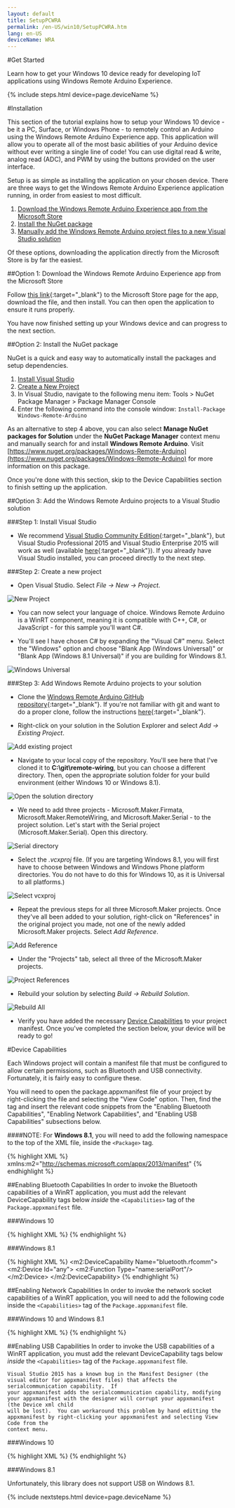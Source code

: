 ```yaml
---
layout: default
title: SetupPCWRA
permalink: /en-US/win10/SetupPCWRA.htm
lang: en-US
deviceName: WRA
---
```


#Get Started

Learn how to get your Windows 10 device ready for developing IoT applications using Windows Remote Arduino Experience.

{% include steps.html device=page.deviceName %}

#Installation

This section of the tutorial explains how to setup your Windows 10 device - be it a PC, Surface, or Windows Phone - to remotely control an Arduino using the Windows Remote Arduino Experience app.  This application will allow you to operate all of the most basic abilities of your Arduino device without ever writing a single line of code! You can use digital read & write, analog read (ADC), and PWM by using the buttons provided on the user interface.  

Setup is as simple as installing the application on your chosen device.  There are three ways to get the Windows Remote Arduino Experience application running, in order from easiest to most difficult.

1. [Download the Windows Remote Arduino Experience app from the Microsoft Store](#option-1-download-the-windows-remote-arduino-experience-app-from-the-microsoft-store)
2. [Install the NuGet package](#option-2-install-the-nuget-package)
3. [Manually add the Windows Remote Arduino project files to a new Visual Studio solution](#option-3-add-the-windows-remote-arduino-projects-to-a-visual-studio-solution)

Of these options, downloading the application directly from the Microsoft Store is by far the easiest.

##Option 1: Download the Windows Remote Arduino Experience app from the Microsoft Store

Follow [this link](https://www.microsoft.com/store/apps/9nblggh2041m){:target="_blank"} to the Microsoft Store page for the app, download the file, and then install.  You can then open the application to ensure it runs properly.

You have now finished setting up your Windows device and can progress to the next section.

##Option 2: Install the NuGet package

NuGet is a quick and easy way to automatically install the packages and setup dependencies.

1. [Install Visual Studio](#step-1-install-visual-studio)
2. [Create a New Project](#step-2-create-a-new-project)
3. In Visual Studio, navigate to the following menu item: Tools > NuGet Package Manager > Package Manager Console
4. Enter the following command into the console window: `Install-Package Windows-Remote-Arduino`

As an alternative to step 4 above, you can also select **Manage NuGet packages for Solution** under the **NuGet Package Manager** context menu and manually search for and install **Windows Remote Arduino**.  Visit [https://www.nuget.org/packages/Windows-Remote-Arduino](https://www.nuget.org/packages/Windows-Remote-Arduino) for more information on this package.

Once you're done with this section, skip to the Device Capabilities section to finish setting up the application.

##Option 3: Add the Windows Remote Arduino projects to a Visual Studio solution

###Step 1: Install Visual Studio

- We recommend [Visual Studio Community Edition](http://go.microsoft.com/fwlink/?LinkID=534599){:target="_blank"}, but Visual Studio Professional 2015 and Visual Studio Enterprise 2015 will work as well (available [here](https://www.visualstudio.com/vs-2015-product-editions){:target="_blank"}). If you already have Visual Studio installed, you can proceed directly to the next step.

###Step 2: Create a new project

- Open Visual Studio.  Select *File -> New -> Project*.

 ![New Project]({{site.baseurl}}/Resources/images/remote-wiring/create_00.png)

- You can now select your language of choice. Windows Remote Arduino is a WinRT component, meaning it is compatible with C++, C#, or JavaScript - for this sample you'll want C#.

- You'll see I have chosen C# by expanding the "Visual C#" menu. Select the "Windows" option and choose "Blank App (Windows Universal)" or "Blank App (Windows 8.1 Universal)" if you are building for Windows 8.1.

 ![Windows Universal]({{site.baseurl}}/Resources/images/remote-wiring/create_01.png)


###Step 3: Add Windows Remote Arduino projects to your solution

- Clone the [Windows Remote Arduino GitHub repository](https://github.com/ms-iot/remote-wiring/){:target="_blank"}.  If you're not familiar with git and want to do a proper clone, follow the instructions [here](https://help.github.com/articles/cloning-a-repository/){:target="_blank"}.

- Right-click on your solution in the Solution Explorer and select *Add -> Existing Project*.

 ![Add existing project]({{site.baseurl}}/Resources/images/remote-wiring/project_00.png)

- Navigate to your local copy of the repository. You'll see here that I've cloned it to **C:\git\remote-wiring**, but you can choose a different directory. Then, open the appropriate solution folder for your build environment (either Windows 10 or Windows 8.1).

 ![Open the solution directory]({{site.baseurl}}/Resources/images/remote-wiring/compile_00.png)

- We need to add three projects - Microsoft.Maker.Firmata, Microsoft.Maker.RemoteWiring, and Microsoft.Maker.Serial - to the project solution.  Let's start with the Serial project (Microsoft.Maker.Serial). Open this directory.

 ![Serial directory]({{site.baseurl}}/Resources/images/remote-wiring/project_01.png)

- Select the *.vcxproj* file. (If you are targeting Windows 8.1, you will first have to choose between Windows and Windows Phone platform directories. You do not have to do this for Windows 10, as it is Universal to all platforms.)

 ![Select vcxproj]({{site.baseurl}}/Resources/images/remote-wiring/project_02.png)

- Repeat the previous steps for all three Microsoft.Maker projects.  Once they've all been added to your solution, right-click on "References" in the original project you made, not one of the newly added Microsoft.Maker projects. Select *Add Reference*.

 ![Add Reference]({{site.baseurl}}/Resources/images/remote-wiring/project_05.png)

- Under the "Projects" tab, select all three of the Microsoft.Maker projects.

 ![Project References]({{site.baseurl}}/Resources/images/remote-wiring/project_06.png)

- Rebuild your solution by selecting *Build -> Rebuild Solution*.

 ![Rebuild All]({{site.baseurl}}/Resources/images/remote-wiring/compile_03.png)

- Verify you have added the necessary [Device Capabilities](#device-capabilities) to your project manifest.  Once you've completed the section below, your device will be ready to go!

#Device Capabilities

Each Windows project will contain a manifest file that must be configured to allow certain permissions, such as Bluetooth and USB connectivity. Fortunately, it is fairly easy to configure these.

You will need to open the package.appxmanifest file of your project by right-clicking the file and selecting the "View Code" option. Then, find the <Capabilities> tag and insert the relevant code snippets from the "Enabling Bluetooth Capabilities", "Enabling Network Capabilities", and "Enabling USB Capabilities" subsections below.

####NOTE:
For **Windows 8.1**, you will need to add the following namespace to the top of the XML file, inside the `<Package>` tag.

{% highlight XML %}
xmlns:m2="http://schemas.microsoft.com/appx/2013/manifest"
{% endhighlight %}

##Enabling Bluetooth Capabilities
In order to invoke the Bluetooth capabilities of a WinRT application, you must add the relevant DeviceCapability tags below *inside* the `<Capabilities>` tag of the `Package.appxmanifest` file.

###Windows 10

{% highlight XML %}
<DeviceCapability Name="bluetooth.rfcomm">
  <Device Id="any">
    <Function Type="name:serialPort"/>
  </Device>
</DeviceCapability>
{% endhighlight %}

###Windows 8.1

{% highlight XML %}
<m2:DeviceCapability Name="bluetooth.rfcomm">
  <m2:Device Id="any">
    <m2:Function Type="name:serialPort"/>
  </m2:Device>
</m2:DeviceCapability>
{% endhighlight %}


##Enabling Network Capabilities
In order to invoke the network socket capabilities of a WinRT application, you will need to add the following code inside the `<Capabilities>` tag of the `Package.appxmanifest` file.

###Windows 10 and Windows 8.1

{% highlight XML %}
<Capability Name="privateNetworkClientServer"/>
<Capability Name="internetClientServer"/>
{% endhighlight %}


##Enabling USB Capabilities
In order to invoke the USB capabilities of a WinRT application, you must add the relevant DeviceCapability tags below *inside* the `<Capabilities>` tag of the `Package.appxmanifest` file.

    Visual Studio 2015 has a known bug in the Manifest Designer (the visual editor for appxmanifest files) that affects the serialcommunication capability.  If 
    your appxmanifest adds the serialcommunication capability, modifying your appxmanifest with the designer will corrupt your appxmanifest (the Device xml child 
    will be lost).  You can workaround this problem by hand editting the appxmanifest by right-clicking your appxmanifest and selecting View Code from the 
    context menu.

###Windows 10

{% highlight XML %}
<DeviceCapability Name="serialcommunication">
  <Device Id="any">
    <Function Type="name:serialPort"/>
  </Device>
</DeviceCapability>
{% endhighlight %}

###Windows 8.1

Unfortunately, this library does not support USB on Windows 8.1.

{% include nextsteps.html device=page.deviceName %}
